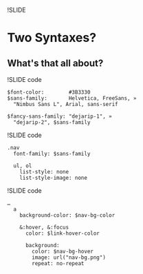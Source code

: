 !SLIDE 

Two Syntaxes? 
=============

What's that all about?
----------------------

!SLIDE code

    $font-color:        #3B3330
    $sans-family:       Helvetica, FreeSans, »
      "Nimbus Sans L", Arial, sans-serif
    
    $fancy-sans-family: "dejarip-1", »
      "dejarip-2", $sans-family

!SLIDE code

    .nav
      font-family: $sans-family

      ul, ol
        list-style: none
        list-style-image: none

!SLIDE code

    …
      a
        background-color: $nav-bg-color

        &:hover, &:focus
          color: $link-hover-color

          background:
            color: $nav-bg-hover
            image: url("nav-bg.png")
            repeat: no-repeat


